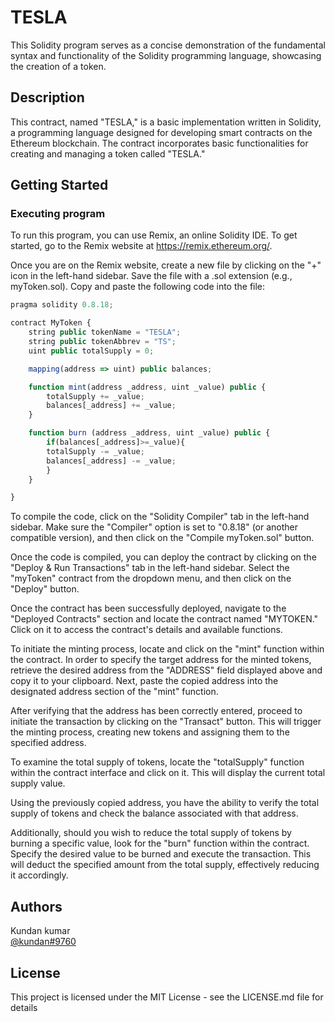 # TESLA

This Solidity program serves as a concise demonstration of the fundamental syntax and functionality of the Solidity programming language, showcasing the creation of a token.

## Description

This contract, named "TESLA," is a basic implementation written in Solidity, a programming language designed for developing smart contracts on the Ethereum blockchain. The contract incorporates basic functionalities for creating and managing a token called "TESLA."

## Getting Started

### Executing program

To run this program, you can use Remix, an online Solidity IDE. To get started, go to the Remix website at https://remix.ethereum.org/.

Once you are on the Remix website, create a new file by clicking on the "+" icon in the left-hand sidebar. Save the file with a .sol extension (e.g., myToken.sol). Copy and paste the following code into the file:

```javascript
pragma solidity 0.8.18;

contract MyToken {
    string public tokenName = "TESLA";
    string public tokenAbbrev = "TS";
    uint public totalSupply = 0;

    mapping(address => uint) public balances;

    function mint(address _address, uint _value) public {
        totalSupply += _value;
        balances[_address] += _value;
    }

    function burn (address _address, uint _value) public {
        if(balances[_address]>=_value){
        totalSupply -= _value;
        balances[_address] -= _value;
        }        
    }

}

```

To compile the code, click on the "Solidity Compiler" tab in the left-hand sidebar. Make sure the "Compiler" option is set to "0.8.18" (or another compatible version), and then click on the "Compile myToken.sol" button.

Once the code is compiled, you can deploy the contract by clicking on the "Deploy & Run Transactions" tab in the left-hand sidebar. Select the "myToken" contract from the dropdown menu, and then click on the "Deploy" button.

Once the contract has been successfully deployed, navigate to the "Deployed Contracts" section and locate the contract named "MYTOKEN." Click on it to access the contract's details and available functions.

To initiate the minting process, locate and click on the "mint" function within the contract. In order to specify the target address for the minted tokens, retrieve the desired address from the "ADDRESS" field displayed above and copy it to your clipboard. Next, paste the copied address into the designated address section of the "mint" function.

After verifying that the address has been correctly entered, proceed to initiate the transaction by clicking on the "Transact" button. This will trigger the minting process, creating new tokens and assigning them to the specified address.

To examine the total supply of tokens, locate the "totalSupply" function within the contract interface and click on it. This will display the current total supply value.

Using the previously copied address, you have the ability to verify the total supply of tokens and check the balance associated with that address.

Additionally, should you wish to reduce the total supply of tokens by burning a specific value, look for the "burn" function within the contract. Specify the desired value to be burned and execute the transaction. This will deduct the specified amount from the total supply, effectively reducing it accordingly.

## Authors

Kundan kumar  
[@kundan#9760](https://discord.com/kundan#9760)

## License

This project is licensed under the MIT License - see the LICENSE.md file for details
